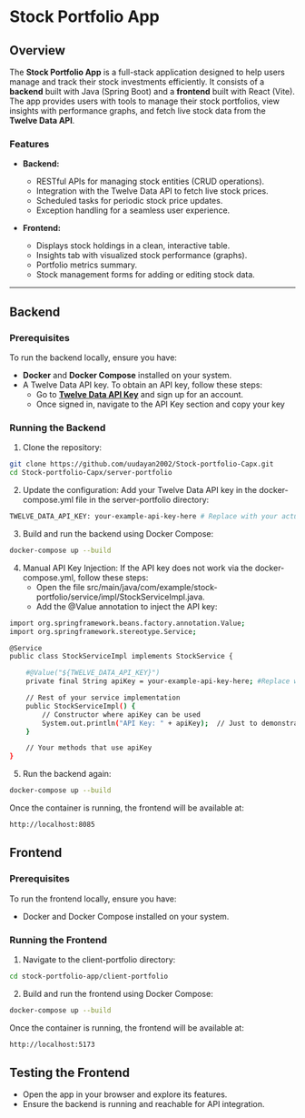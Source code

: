 # Stock Portfolio App

## Overview
The **Stock Portfolio App** is a full-stack application designed to help users manage and track their stock investments efficiently. It consists of a **backend** built with Java (Spring Boot) and a **frontend** built with React (Vite). The app provides users with tools to manage their stock portfolios, view insights with performance graphs, and fetch live stock data from the **Twelve Data API**.

### Features
- **Backend:**
  - RESTful APIs for managing stock entities (CRUD operations).
  - Integration with the Twelve Data API to fetch live stock prices.
  - Scheduled tasks for periodic stock price updates.
  - Exception handling for a seamless user experience.

- **Frontend:**
  - Displays stock holdings in a clean, interactive table.
  - Insights tab with visualized stock performance (graphs).
  - Portfolio metrics summary.
  - Stock management forms for adding or editing stock data.

---

## Backend

### Prerequisites
To run the backend locally, ensure you have:
- **Docker** and **Docker Compose** installed on your system.
- A Twelve Data API key. To obtain an API key, follow these steps:
    - Go to **[Twelve Data API Key](https://twelvedata.com/register)** and sign up for an account.
    - Once signed in, navigate to the API Key section and copy your key

### Running the Backend
1. Clone the repository:
```bash
git clone https://github.com/uudayan2002/Stock-portfolio-Capx.git
cd Stock-portfolio-Capx/server-portfolio
```

2. Update the configuration:
    Add your Twelve Data API key in the docker-compose.yml file in the server-portfolio directory:
```bash
TWELVE_DATA_API_KEY: your-example-api-key-here # Replace with your actual API key
```

3. Build and run the backend using Docker Compose:
```bash
docker-compose up --build
```
4. Manual API Key Injection: If the API key does not work via the docker-compose.yml, follow these steps:
    - Open the file src/main/java/com/example/stock-portfolio/service/impl/StockServiceImpl.java.
    - Add the @Value annotation to inject the API key:
```bash
import org.springframework.beans.factory.annotation.Value;
import org.springframework.stereotype.Service;

@Service
public class StockServiceImpl implements StockService {

    #@Value("${TWELVE_DATA_API_KEY}")
    private final String apiKey = your-example-api-key-here; #Replace with your actual API key and remove the key from docker-compose.yml

    // Rest of your service implementation
    public StockServiceImpl() {
        // Constructor where apiKey can be used
        System.out.println("API Key: " + apiKey);  // Just to demonstrate usage (remove this line in production)
    }

    // Your methods that use apiKey
}
```
5. Run the backend again:
```bash
docker-compose up --build
```
Once the container is running, the frontend will be available at:
```bash
http://localhost:8085
```

## Frontend

### Prerequisites
To run the frontend locally, ensure you have:
- Docker and Docker Compose installed on your system.

### Running the Frontend
1. Navigate to the client-portfolio directory:
```bash
cd stock-portfolio-app/client-portfolio
```

2. Build and run the frontend using Docker Compose:
```bash
docker-compose up --build
```

Once the container is running, the frontend will be available at:
```bash
http://localhost:5173
```

## Testing the Frontend
- Open the app in your browser and explore its features.
- Ensure the backend is running and reachable for API integration.